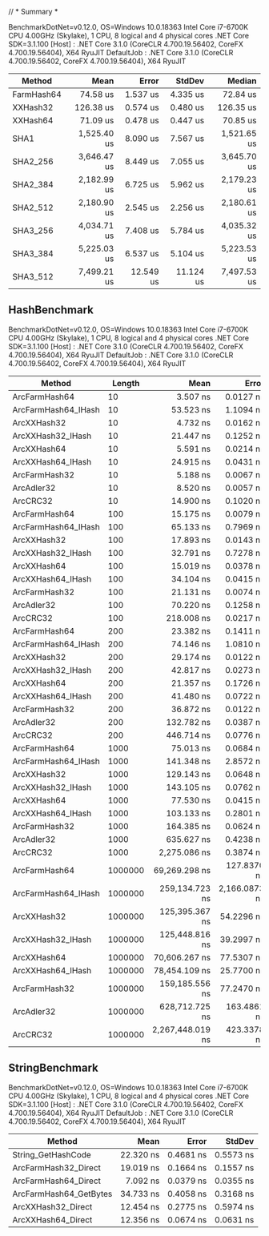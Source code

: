 // * Summary *

BenchmarkDotNet=v0.12.0, OS=Windows 10.0.18363
Intel Core i7-6700K CPU 4.00GHz (Skylake), 1 CPU, 8 logical and 4 physical cores
.NET Core SDK=3.1.100
  [Host]     : .NET Core 3.1.0 (CoreCLR 4.700.19.56402, CoreFX 4.700.19.56404), X64 RyuJIT
  DefaultJob : .NET Core 3.1.0 (CoreCLR 4.700.19.56402, CoreFX 4.700.19.56404), X64 RyuJIT


| Method     |        Mean |     Error |    StdDev |      Median |
| ---------- | ----------: | --------: | --------: | ----------: |
| FarmHash64 |    74.58 us |  1.537 us |  4.335 us |    72.84 us |
| XXHash32   |   126.38 us |  0.574 us |  0.480 us |   126.35 us |
| XXHash64   |    71.09 us |  0.478 us |  0.447 us |    70.85 us |
| SHA1       | 1,525.40 us |  8.090 us |  7.567 us | 1,521.65 us |
| SHA2_256   | 3,646.47 us |  8.449 us |  7.055 us | 3,645.70 us |
| SHA2_384   | 2,182.99 us |  6.725 us |  5.962 us | 2,179.23 us |
| SHA2_512   | 2,180.90 us |  2.545 us |  2.256 us | 2,180.61 us |
| SHA3_256   | 4,034.71 us |  7.408 us |  5.784 us | 4,035.32 us |
| SHA3_384   | 5,225.03 us |  6.537 us |  5.104 us | 5,223.53 us |
| SHA3_512   | 7,499.21 us | 12.549 us | 11.124 us | 7,497.53 us |



## HashBenchmark

BenchmarkDotNet=v0.12.0, OS=Windows 10.0.18363
Intel Core i7-6700K CPU 4.00GHz (Skylake), 1 CPU, 8 logical and 4 physical cores
.NET Core SDK=3.1.100
  [Host]     : .NET Core 3.1.0 (CoreCLR 4.700.19.56402, CoreFX 4.700.19.56404), X64 RyuJIT
  DefaultJob : .NET Core 3.1.0 (CoreCLR 4.700.19.56402, CoreFX 4.700.19.56404), X64 RyuJIT


| Method              | Length  |             Mean |         Error |        StdDev |           Median |
| ------------------- | ------- | ---------------: | ------------: | ------------: | ---------------: |
| ArcFarmHash64       | 10      |         3.507 ns |     0.0127 ns |     0.0118 ns |         3.501 ns |
| ArcFarmHash64_IHash | 10      |        53.523 ns |     1.1094 ns |     1.0896 ns |        52.676 ns |
| ArcXXHash32         | 10      |         4.732 ns |     0.0162 ns |     0.0151 ns |         4.724 ns |
| ArcXXHash32_IHash   | 10      |        21.447 ns |     0.1252 ns |     0.1171 ns |        21.381 ns |
| ArcXXHash64         | 10      |         5.591 ns |     0.0214 ns |     0.0190 ns |         5.583 ns |
| ArcXXHash64_IHash   | 10      |        24.915 ns |     0.0431 ns |     0.0382 ns |        24.908 ns |
| ArcFarmHash32       | 10      |         5.188 ns |     0.0067 ns |     0.0052 ns |         5.186 ns |
| ArcAdler32          | 10      |         8.520 ns |     0.0057 ns |     0.0051 ns |         8.519 ns |
| ArcCRC32            | 10      |        14.900 ns |     0.1020 ns |     0.0954 ns |        14.836 ns |
| ArcFarmHash64       | 100     |        15.175 ns |     0.0079 ns |     0.0062 ns |        15.174 ns |
| ArcFarmHash64_IHash | 100     |        65.133 ns |     0.7969 ns |     0.7454 ns |        65.550 ns |
| ArcXXHash32         | 100     |        17.893 ns |     0.0143 ns |     0.0120 ns |        17.895 ns |
| ArcXXHash32_IHash   | 100     |        32.791 ns |     0.7278 ns |     0.9716 ns |        32.309 ns |
| ArcXXHash64         | 100     |        15.019 ns |     0.0378 ns |     0.0353 ns |        15.002 ns |
| ArcXXHash64_IHash   | 100     |        34.104 ns |     0.0415 ns |     0.0346 ns |        34.096 ns |
| ArcFarmHash32       | 100     |        21.131 ns |     0.0074 ns |     0.0058 ns |        21.131 ns |
| ArcAdler32          | 100     |        70.220 ns |     0.1258 ns |     0.1176 ns |        70.168 ns |
| ArcCRC32            | 100     |       218.008 ns |     0.0217 ns |     0.0203 ns |       218.007 ns |
| ArcFarmHash64       | 200     |        23.382 ns |     0.1411 ns |     0.1319 ns |        23.285 ns |
| ArcFarmHash64_IHash | 200     |        74.146 ns |     1.0810 ns |     1.0112 ns |        74.731 ns |
| ArcXXHash32         | 200     |        29.174 ns |     0.0122 ns |     0.0102 ns |        29.173 ns |
| ArcXXHash32_IHash   | 200     |        42.817 ns |     0.0273 ns |     0.0214 ns |        42.818 ns |
| ArcXXHash64         | 200     |        21.357 ns |     0.1726 ns |     0.1614 ns |        21.226 ns |
| ArcXXHash64_IHash   | 200     |        41.480 ns |     0.0722 ns |     0.0676 ns |        41.460 ns |
| ArcFarmHash32       | 200     |        36.872 ns |     0.0122 ns |     0.0095 ns |        36.872 ns |
| ArcAdler32          | 200     |       132.782 ns |     0.0387 ns |     0.0323 ns |       132.781 ns |
| ArcCRC32            | 200     |       446.714 ns |     0.0776 ns |     0.0606 ns |       446.700 ns |
| ArcFarmHash64       | 1000    |        75.013 ns |     0.0684 ns |     0.0607 ns |        75.012 ns |
| ArcFarmHash64_IHash | 1000    |       141.348 ns |     2.8572 ns |     5.1520 ns |       138.142 ns |
| ArcXXHash32         | 1000    |       129.143 ns |     0.0648 ns |     0.0575 ns |       129.137 ns |
| ArcXXHash32_IHash   | 1000    |       143.105 ns |     0.0762 ns |     0.0713 ns |       143.089 ns |
| ArcXXHash64         | 1000    |        77.530 ns |     0.0415 ns |     0.0367 ns |        77.519 ns |
| ArcXXHash64_IHash   | 1000    |       103.133 ns |     0.2801 ns |     0.2620 ns |       103.187 ns |
| ArcFarmHash32       | 1000    |       164.385 ns |     0.0624 ns |     0.0487 ns |       164.384 ns |
| ArcAdler32          | 1000    |       635.627 ns |     0.4238 ns |     0.3539 ns |       635.555 ns |
| ArcCRC32            | 1000    |     2,275.086 ns |     0.3874 ns |     0.3624 ns |     2,275.044 ns |
| ArcFarmHash64       | 1000000 |    69,269.298 ns |   127.8370 ns |   119.5788 ns |    69,213.062 ns |
| ArcFarmHash64_IHash | 1000000 |   259,134.723 ns | 2,166.0873 ns | 2,026.1594 ns |   258,642.529 ns |
| ArcXXHash32         | 1000000 |   125,395.367 ns |    54.2296 ns |    45.2842 ns |   125,390.991 ns |
| ArcXXHash32_IHash   | 1000000 |   125,448.816 ns |    39.2997 ns |    34.8382 ns |   125,448.254 ns |
| ArcXXHash64         | 1000000 |    70,606.267 ns |    77.5307 ns |    68.7289 ns |    70,581.177 ns |
| ArcXXHash64_IHash   | 1000000 |    78,454.109 ns |    25.7700 ns |    21.5191 ns |    78,456.653 ns |
| ArcFarmHash32       | 1000000 |   159,185.556 ns |    77.2470 ns |    68.4775 ns |   159,166.052 ns |
| ArcAdler32          | 1000000 |   628,712.725 ns |   163.4861 ns |   136.5183 ns |   628,754.199 ns |
| ArcCRC32            | 1000000 | 2,267,448.019 ns |   423.3378 ns |   375.2780 ns | 2,267,507.617 ns |



## StringBenchmark

BenchmarkDotNet=v0.12.0, OS=Windows 10.0.18363
Intel Core i7-6700K CPU 4.00GHz (Skylake), 1 CPU, 8 logical and 4 physical cores
.NET Core SDK=3.1.100
  [Host]     : .NET Core 3.1.0 (CoreCLR 4.700.19.56402, CoreFX 4.700.19.56404), X64 RyuJIT
  DefaultJob : .NET Core 3.1.0 (CoreCLR 4.700.19.56402, CoreFX 4.700.19.56404), X64 RyuJIT


| Method                 |      Mean |     Error |    StdDev |
| ---------------------- | --------: | --------: | --------: |
| String_GetHashCode     | 22.320 ns | 0.4681 ns | 0.5573 ns |
| ArcFarmHash32_Direct   | 19.019 ns | 0.1664 ns | 0.1557 ns |
| ArcFarmHash64_Direct   |  7.092 ns | 0.0379 ns | 0.0355 ns |
| ArcFarmHash64_GetBytes | 34.733 ns | 0.4058 ns | 0.3168 ns |
| ArcXXHash32_Direct     | 12.454 ns | 0.2775 ns | 0.5974 ns |
| ArcXXHash64_Direct     | 12.356 ns | 0.0674 ns | 0.0631 ns |